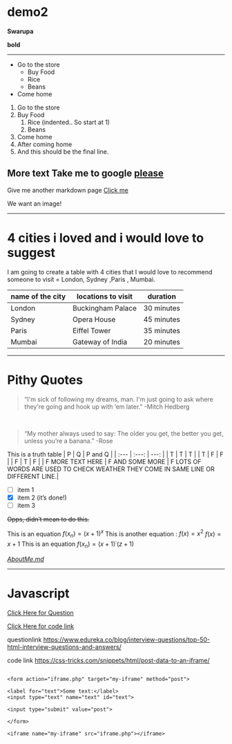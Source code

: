 # demo2
**Swarupa**

__bold__

---------------------------------------------------------------------------

* Go to the store
   * Buy Food
   * Rice
   * Beans
* Come home

1. Go to the store
2. Buy Food
   1. Rice (indented.. So start at 1)
   6. Beans
1. Come home
2. After coming home
3. And this should be the final line.



More text
Take me to google [please](https://www.google.com/)
--------------------------------------------------------------
Give me another markdown page [Click me](another.md)

We want an image! 

------------------
# 4 cities i  loved and i would love to suggest
I am going to create a table with 4 cities that I would love to recommend someone to visit = London, Sydney ,Paris , Mumbai.

|name of the city |locations to visit | duration|
|---|---|---|
|London|Buckingham Palace|30 minutes|
|Sydney|Opera House|45 minutes|
|Paris|Eiffel Tower|35 minutes|
|Mumbai|Gateway of India|20 minutes|

--------------------------------
# Pithy Quotes

> “I'm sick of following my dreams, man. I'm just going to ask where they're going and hook up with ’em later."  -Mitch Hedberg

<Br>

> “My mother always used to say: The older you get, the better you get, unless you’re a banana.”  -Rose


This is a truth table
| P | Q | P and Q |
| :--- | :---: | ---: |
| T | T | T |
| T | F | F |
| F | T | F |
| F MORE TEXT HERE | F AND SOME MORE | F LOTS OF WORDS ARE USED TO CHECK WEATHER 
THEY COME IN SAME LINE OR DIFFERENT LINE.|


- [ ] item 1
- [x] item 2 (it’s done!)
- [ ] item 3

~~Opps, didn’t mean to do this.~~

This is an equation $f(x_n) = (x+1)^x$
This is another equation :
$f(x) = x^2$
$f(x) = x+1$
This is an equation $f(x_n) = (x+1)^:(z+1)$



*[AboutMe.md](https://github.com/SwarupaJinne/demo2/blob/main/AboutMe.md)*
  
-------------------------
  
  # Javascript
> 

[Click Here for Question](https://www.geeksforgeeks.org/radio-button-vs-checkbox-in-html/)
  
[Click Here for code link](https://www.geeksforgeeks.org/radio-button-vs-checkbox-in-html/)
  
  questionlink   https://www.edureka.co/blog/interview-questions/top-50-html-interview-questions-and-answers/
  
  code link    https://css-tricks.com/snippets/html/post-data-to-an-iframe/
  
  ```
  
  <form action="iframe.php" target="my-iframe" method="post">
			
  <label for="text">Some text:</label>
  <input type="text" name="text" id="text">
			
  <input type="submit" value="post">
			
</form>
		
<iframe name="my-iframe" src="iframe.php"></iframe>
  
  
  

